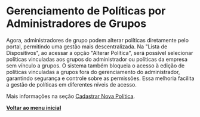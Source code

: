 # Gerenciamento de Políticas por Administradores de Grupos

Agora, administradores de grupo podem alterar políticas diretamente pelo portal, permitindo uma gestão mais descentralizada. Na "Lista de Dispositivos", ao acessar a opção "Alterar Política", será possível selecionar políticas vinculadas aos grupos do administrador ou políticas da empresa sem vínculo a grupos. O sistema também bloqueia o acesso à edição de políticas vinculadas a grupos fora do gerenciamento do administrador, garantindo segurança e controle sobre as permissões. Essa melhoria facilita a gestão de políticas em diferentes níveis de acesso.

Mais informações na seção [Cadastrar Nova Política](../../portal/configuracoes/gerenciar-politicas/cadastrar-nova-politica.md).

[**Voltar ao menu inicial**](./)
